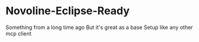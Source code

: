 # Novoline-Eclipse-Ready
Something from a long time ago  But it's great as a base
Setup like any other mcp client
